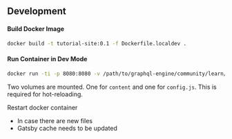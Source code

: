 ## Development

#### Build Docker Image
```bash
docker build -t tutorial-site:0.1 -f Dockerfile.localdev .
```

#### Run Container in Dev Mode

```bash
docker run -ti -p 8080:8080 -v /path/to/graphql-engine/community/learn/hasura/graphql-tutorial-backend/tutorial-site/content:/gatsby-gitbook-boilerplate/content -v /path/to/graphql-engine/community/learn/hasura/graphql-tutorial-backend/tutorial-site/config.js:/gatsby-gitbook-boilerplate/config.js tutorial-site:0.1
```

Two volumes are mounted. One for `content` and one for `config.js`. This is required for hot-reloading. 

Restart docker container
- In case there are new files
- Gatsby cache needs to be updated
